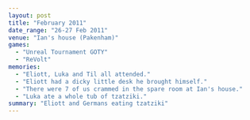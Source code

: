 ```yaml
---
layout: post
title: "February 2011"
date_range: "26-27 Feb 2011"
venue: "Ian's house (Pakenham)"
games:
  - "Unreal Tournament GOTY"
  - "ReVolt"
memories:
  - "Eliott, Luka and Til all attended."
  - "Eliott had a dicky little desk he brought himself."
  - "There were 7 of us crammed in the spare room at Ian's house."
  - "Luka ate a whole tub of tzatziki."
summary: "Eliott and Germans eating tzatziki"
---
```

